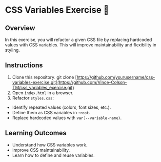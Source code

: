 # CSS Variables Exercise 🎨

## Overview
In this exercise, you will refactor a given CSS file by replacing hardcoded values with CSS variables. This will improve maintainability and flexibility in styling.

## Instructions
1. Clone this repository:
git clone [https://github.com/yourusername/css-variables-exercise.git](https://github.com/Vince-Colson-TM/css_variables_exercise.git)
2. Open `index.html` in a browser.
3. Refactor `styles.css`:
- Identify repeated values (colors, font sizes, etc.).
- Define them as CSS variables in `:root`.
- Replace hardcoded values with `var(--variable-name)`.

## Learning Outcomes
- Understand how CSS variables work.
- Improve CSS maintainability.
- Learn how to define and reuse variables.
